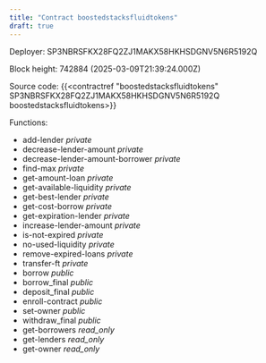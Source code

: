 ```yaml
---
title: "Contract boostedstacksfluidtokens"
draft: true
---
```

Deployer: SP3NBRSFKX28FQ2ZJ1MAKX58HKHSDGNV5N6R5192Q


 



Block height: 742884 (2025-03-09T21:39:24.000Z)

Source code: {{<contractref "boostedstacksfluidtokens" SP3NBRSFKX28FQ2ZJ1MAKX58HKHSDGNV5N6R5192Q boostedstacksfluidtokens>}}

Functions:

* add-lender _private_
* decrease-lender-amount _private_
* decrease-lender-amount-borrower _private_
* find-max _private_
* get-amount-loan _private_
* get-available-liquidity _private_
* get-best-lender _private_
* get-cost-borrow _private_
* get-expiration-lender _private_
* increase-lender-amount _private_
* is-not-expired _private_
* no-used-liquidity _private_
* remove-expired-loans _private_
* transfer-ft _private_
* borrow _public_
* borrow_final _public_
* deposit_final _public_
* enroll-contract _public_
* set-owner _public_
* withdraw_final _public_
* get-borrowers _read_only_
* get-lenders _read_only_
* get-owner _read_only_
